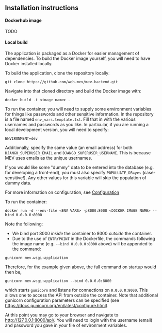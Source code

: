 ## Installation instructions

#### Dockerhub image

TODO

#### Local build

The application is packaged as a Docker for easier management of dependencies.  To build the Docker image yourself, you will need to have Docker installed locally.

To build the application, clone the repository locally:
```
git clone https://github.com/web-mev/mev-backend.git
```

Navigate into that cloned directory and build the Docker image with:
```
docker build -t <image name> .
```

To run the container, you will need to supply some environment variables for things like passwords and other sensitive information.  In the repository is a file named `env_vars.template.txt`.  Fill that in with the various usernames and passwords as you like.  In particular, if you are running a local development version, you will need to specify:
```
ENVIRONMENT=dev
```
Additionally, specify the same value (an email address) for both `DJANGO_SUPERUSER_EMAIL` and `DJANGO_SUPERUSER_USERNAME`.  This is because MEV uses emails as the unique usernames.
 
If you would like some "dummy" data to be entered into the database (e.g. for developing a front-end), you must also specify `POPULUATE_DB=yes` (case-sensitive!).  Any other values for this variable will skip the population of dummy data.

For more information on configuration, see [Configuration](resource_metadata.md)

To run the container:
```
docker run -d --env-file <ENV VARS> -p8000:8000 <DOCKER IMAGE NAME> --bind 0.0.0.0:8000
```

Note the following:

- We bind port 8000 *inside* the container to 8000 *outside* the container.
- Due to the use of `ENTRYPOINT` in the Dockerfile, the commands following the image name (e.g. `--bind 0.0.0.0:8000` above) will be appended to the command:
```
gunicorn mev.wsgi:application
```

Therefore, for the example given above, the full command on startup would then be,
```
gunicorn mev.wsgi:application --bind 0.0.0.0:8000
```
which starts `gunicorn` and listens for connections on `0.0.0.0:8000`.  This allows one to access the API from outside the container. Note that additional gunicorn configuration parameters can be specified (see https://docs.gunicorn.org/en/latest/configure.html). 

At this point you may go to your browser and navigate to http://127.0.0.1:8000/api/.  You will need to login with the username (email) and password you gave in your file of environment variables.


